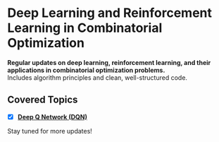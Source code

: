 # Deep Learning and Reinforcement Learning in Combinatorial Optimization

**Regular updates on deep learning, reinforcement learning, and their applications in combinatorial optimization problems.**  
Includes algorithm principles and clean, well-structured code.

## Covered Topics

- [x] **[Deep Q Network (DQN)](https://www.example.com/dqn)**

Stay tuned for more updates!
